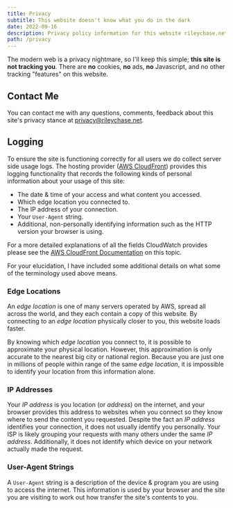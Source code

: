```yaml
---
title: Privacy
subtitle: This website doesn't know what you do in the dark
date: 2022-09-16
description: Privacy policy information for this website rileychase.net.
path: /privacy
---
```


The modern web is a privacy nightmare, so I'll keep this simple; **this site is not tracking you**. There are **no** cookies, **no** ads, **no** Javascript, and no other tracking "features" on this website.

## Contact Me

You can contact me with any questions, comments, feedback about this site's privacy stance at [privacy@rileychase.net](mailto:privacy@rileychase.net).

## Logging

To ensure the site is functioning correctly for all users we do collect server side usage logs. The hosting provider ([AWS CloudFront](https://aws.amazon.com/cloudfront/)) provides this logging functionality that records the following kinds of personal information about your usage of this site:

- The date & time of your access and what content you accessed.
- Which edge location you connected to.
- The IP address of your connection.
- Your `User-Agent` string.
- Additional, non-personally identifying information such as the HTTP version your browser is using.

For a more detailed explanations of all the fields CloudWatch provides please see the [AWS CloudFront Documentation](https://docs.aws.amazon.com/AmazonCloudFront/latest/DeveloperGuide/AccessLogs.html#LogFileFormat) on this topic.

For your elucidation, I have included some additional details on what some of the terminology used above means.

### Edge Locations

An *edge location* is one of many servers operated by AWS, spread all across the world, and they each contain a copy of this website. By connecting to an *edge location* physically closer to you, this website loads faster.

By knowing which *edge location* you connect to, it is possible to approximate your physical location. However, this approximation is only accurate to the nearest big city or national region. Because you are just one in millions of people within range of the same *edge location*, it is impossible to identify your location from this information alone.

### IP Addresses

Your *IP address* is you location (or *address*) on the internet, and your browser provides this address to websites when you connect so they know where to send the content you requested. Despite the fact an *IP address* identifies your connection, it does not usually identify you personally. Your ISP is likely grouping your requests with many others under the same *IP address*. Additionally, it does not identify which device on your network actually made the request.

### User-Agent Strings

A `User-Agent` string is a description of the device & program you are using to access the internet. This information is used by your browser and the site you are visiting to work out how transfer the site's contents to you.
